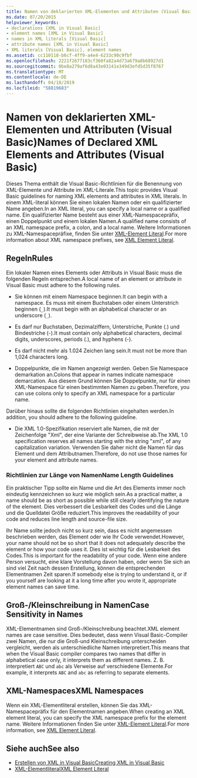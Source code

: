 ```yaml
---
title: Namen von deklarierten XML-Elementen und Attributen (Visual Basic)
ms.date: 07/20/2015
helpviewer_keywords:
- declarations [XML in Visual Basic]
- element names [XML in Visual Basic]
- names in XML literals [Visual Basic]
- attribute names [XML in Visual Basic]
- XML literals [Visual Basic], element names
ms.assetid: cc110118-b6cf-4ff9-a4e4-6233c90c9fbf
ms.openlocfilehash: 2221f2677183cf360fa82a4d73a679a8b68927d1
ms.sourcegitcommit: 0be8a279af6d8a43e03141e349d3efd5d35f8767
ms.translationtype: MT
ms.contentlocale: de-DE
ms.lasthandoff: 04/18/2019
ms.locfileid: "58819683"
---
```

# <a name="names-of-declared-xml-elements-and-attributes-visual-basic"></a><span data-ttu-id="e4911-102">Namen von deklarierten XML-Elementen und Attributen (Visual Basic)</span><span class="sxs-lookup"><span data-stu-id="e4911-102">Names of Declared XML Elements and Attributes (Visual Basic)</span></span>
<span data-ttu-id="e4911-103">Dieses Thema enthält die Visual Basic-Richtlinien für die Benennung von XML-Elemente und Attribute im XML-Literale.</span><span class="sxs-lookup"><span data-stu-id="e4911-103">This topic provides Visual Basic guidelines for naming XML elements and attributes in XML literals.</span></span>  <span data-ttu-id="e4911-104">In einem XML-literal können Sie einen lokalen Namen oder ein qualifizierter Name angeben.</span><span class="sxs-lookup"><span data-stu-id="e4911-104">In an XML literal, you can specify a local name or a qualified name.</span></span> <span data-ttu-id="e4911-105">Ein qualifizierter Name besteht aus einer XML-Namespacepräfix, einen Doppelpunkt und einem lokalen Namen.</span><span class="sxs-lookup"><span data-stu-id="e4911-105">A qualified name consists of an XML namespace prefix, a colon, and a local name.</span></span> <span data-ttu-id="e4911-106">Weitere Informationen zu XML-Namespacepräfixe, finden Sie unter [XML-Element Literal](../../../../visual-basic/language-reference/xml-literals/xml-element-literal.md).</span><span class="sxs-lookup"><span data-stu-id="e4911-106">For more information about XML namespace prefixes, see [XML Element Literal](../../../../visual-basic/language-reference/xml-literals/xml-element-literal.md).</span></span>  
  
## <a name="rules"></a><span data-ttu-id="e4911-107">Regeln</span><span class="sxs-lookup"><span data-stu-id="e4911-107">Rules</span></span>  
 <span data-ttu-id="e4911-108">Ein lokaler Namen eines Elements oder Attributs in Visual Basic muss die folgenden Regeln entsprechen.</span><span class="sxs-lookup"><span data-stu-id="e4911-108">A local name of an element or attribute in Visual Basic must adhere to the following rules.</span></span>  
  
-   <span data-ttu-id="e4911-109">Sie können mit einem Namespace beginnen.</span><span class="sxs-lookup"><span data-stu-id="e4911-109">It can begin with a namespace.</span></span> <span data-ttu-id="e4911-110">Es muss mit einem Buchstaben oder einem Unterstrich beginnen (`_`).</span><span class="sxs-lookup"><span data-stu-id="e4911-110">It must begin with an alphabetical character or an underscore (`_`).</span></span>  
  
-   <span data-ttu-id="e4911-111">Es darf nur Buchstaben, Dezimalziffern, Unterstriche, Punkte (.) und Bindestriche (-).</span><span class="sxs-lookup"><span data-stu-id="e4911-111">It must contain only alphabetical characters, decimal digits, underscores, periods (.), and hyphens (-).</span></span>  
  
-   <span data-ttu-id="e4911-112">Es darf nicht mehr als 1.024 Zeichen lang sein.</span><span class="sxs-lookup"><span data-stu-id="e4911-112">It must not be more than 1,024 characters long.</span></span>  
  
-   <span data-ttu-id="e4911-113">Doppelpunkte, die im Namen angezeigt werden. Geben Sie Namespace demarkation an.</span><span class="sxs-lookup"><span data-stu-id="e4911-113">Colons that appear in names indicate namespace demarcation.</span></span> <span data-ttu-id="e4911-114">Aus diesem Grund können Sie Doppelpunkte, nur für einen XML-Namespace für einen bestimmten Namen zu geben.</span><span class="sxs-lookup"><span data-stu-id="e4911-114">Therefore, you can use colons only to specify an XML namespace for a particular name.</span></span>  
  
 <span data-ttu-id="e4911-115">Darüber hinaus sollte die folgenden Richtlinien eingehalten werden.</span><span class="sxs-lookup"><span data-stu-id="e4911-115">In addition, you should adhere to the following guideline.</span></span>  
  
-   <span data-ttu-id="e4911-116">Die XML 1.0-Spezifikation reserviert alle Namen, die mit der Zeichenfolge "Xml", der eine Variante der Schreibweise ab.</span><span class="sxs-lookup"><span data-stu-id="e4911-116">The XML 1.0 specification reserves all names starting with the string "xml", of any capitalization variation.</span></span> <span data-ttu-id="e4911-117">Verwenden Sie daher nicht die Namen für das Element und dem Attributnamen.</span><span class="sxs-lookup"><span data-stu-id="e4911-117">Therefore, do not use those names for your element and attribute names.</span></span>  
  
### <a name="name-length-guidelines"></a><span data-ttu-id="e4911-118">Richtlinien zur Länge von Namen</span><span class="sxs-lookup"><span data-stu-id="e4911-118">Name Length Guidelines</span></span>  
 <span data-ttu-id="e4911-119">Ein praktischer Tipp sollte ein Name und die Art des Elements immer noch eindeutig kennzeichnen so kurz wie möglich sein.</span><span class="sxs-lookup"><span data-stu-id="e4911-119">As a practical matter, a name should be as short as possible while still clearly identifying the nature of the element.</span></span> <span data-ttu-id="e4911-120">Dies verbessert die Lesbarkeit des Codes und die Länge und die Quelldatei Größe reduziert.</span><span class="sxs-lookup"><span data-stu-id="e4911-120">This improves the readability of your code and reduces line length and source-file size.</span></span>  
  
 <span data-ttu-id="e4911-121">Ihr Name sollte jedoch nicht so kurz sein, dass es nicht angemessen beschrieben werden, das Element oder wie Ihr Code verwendet.</span><span class="sxs-lookup"><span data-stu-id="e4911-121">However, your name should not be so short that it does not adequately describe the element or how your code uses it.</span></span> <span data-ttu-id="e4911-122">Dies ist wichtig für die Lesbarkeit des Codes.</span><span class="sxs-lookup"><span data-stu-id="e4911-122">This is important for the readability of your code.</span></span> <span data-ttu-id="e4911-123">Wenn eine andere Person versucht, eine klare Vorstellung davon haben, oder wenn Sie sich an sind viel Zeit nach dessen Erstellung, können die entsprechenden Elementnamen Zeit sparen.</span><span class="sxs-lookup"><span data-stu-id="e4911-123">If somebody else is trying to understand it, or if you yourself are looking at it a long time after you wrote it, appropriate element names can save time.</span></span>  
  
## <a name="case-sensitivity-in-names"></a><span data-ttu-id="e4911-124">Groß-/Kleinschreibung in Namen</span><span class="sxs-lookup"><span data-stu-id="e4911-124">Case Sensitivity in Names</span></span>  
 <span data-ttu-id="e4911-125">XML-Elementnamen sind Groß-/Kleinschreibung beachtet.</span><span class="sxs-lookup"><span data-stu-id="e4911-125">XML element names are case sensitive.</span></span> <span data-ttu-id="e4911-126">Dies bedeutet, dass wenn Visual Basic-Compiler zwei Namen, die nur die Groß-und Kleinschreibung unterscheiden vergleicht, werden als unterschiedliche Namen interpretiert.</span><span class="sxs-lookup"><span data-stu-id="e4911-126">This means that when the Visual Basic compiler compares two names that differ in alphabetical case only, it interprets them as different names.</span></span> <span data-ttu-id="e4911-127">Z. B. interpretiert `ABC` und `abc` als Verweise auf verschiedene Elemente.</span><span class="sxs-lookup"><span data-stu-id="e4911-127">For example, it interprets `ABC` and `abc` as referring to separate elements.</span></span>  
  
## <a name="xml-namespaces"></a><span data-ttu-id="e4911-128">XML-Namespaces</span><span class="sxs-lookup"><span data-stu-id="e4911-128">XML Namespaces</span></span>  
 <span data-ttu-id="e4911-129">Wenn ein XML-Elementliteral erstellen, können Sie das XML-Namespacepräfix für den Elementnamen angeben.</span><span class="sxs-lookup"><span data-stu-id="e4911-129">When creating an XML element literal, you can specify the XML namespace prefix for the element name.</span></span> <span data-ttu-id="e4911-130">Weitere Informationen finden Sie unter [XML-Element Literal](../../../../visual-basic/language-reference/xml-literals/xml-element-literal.md).</span><span class="sxs-lookup"><span data-stu-id="e4911-130">For more information, see [XML Element Literal](../../../../visual-basic/language-reference/xml-literals/xml-element-literal.md).</span></span>  
  
## <a name="see-also"></a><span data-ttu-id="e4911-131">Siehe auch</span><span class="sxs-lookup"><span data-stu-id="e4911-131">See also</span></span>

- [<span data-ttu-id="e4911-132">Erstellen von XML in Visual Basic</span><span class="sxs-lookup"><span data-stu-id="e4911-132">Creating XML in Visual Basic</span></span>](../../../../visual-basic/programming-guide/language-features/xml/creating-xml.md)
- [<span data-ttu-id="e4911-133">XML-Elementliteral</span><span class="sxs-lookup"><span data-stu-id="e4911-133">XML Element Literal</span></span>](../../../../visual-basic/language-reference/xml-literals/xml-element-literal.md)
